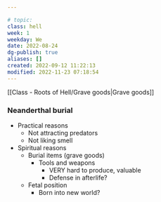 ---
# topic: 
class: hell
week: 1
weekday: We
date: 2022-08-24
dg-publish: true
aliases: []
created: 2022-09-12 11:22:13
modified: 2022-11-23 07:18:54
---

[[Class - Roots of Hell/Grave goods\|Grave goods]]

### Neanderthal burial
- Practical reasons
	- Not attracting predators
	- Not liking smell
- Spiritual reasons
	- Burial items (grave goods)
		- Tools and weapons
			- VERY hard to produce, valuable
			- Defense in afterlife?
	- Fetal position
		- Born into new world?